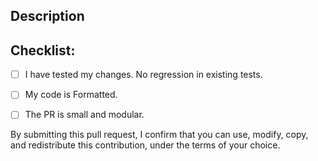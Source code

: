 <!--- Title -->

Description
-----------
<!--- Describe your changes in detail -->

Checklist:
----------
<!--- Go over all the following points, and put an `x` in all the boxes that apply. -->
<!--- If you're unsure about any of these, don't hesitate to ask. We're here to help! -->
<!--- Please refer to CONTRIBUTING.md for further guidelines -->
- [ ] I have tested my changes. No regression in existing tests.
- [ ] My code is Formatted.
- [ ] The PR is small and modular. 


By submitting this pull request, I confirm that you can use, modify, copy, and redistribute this contribution, under the terms of your choice.